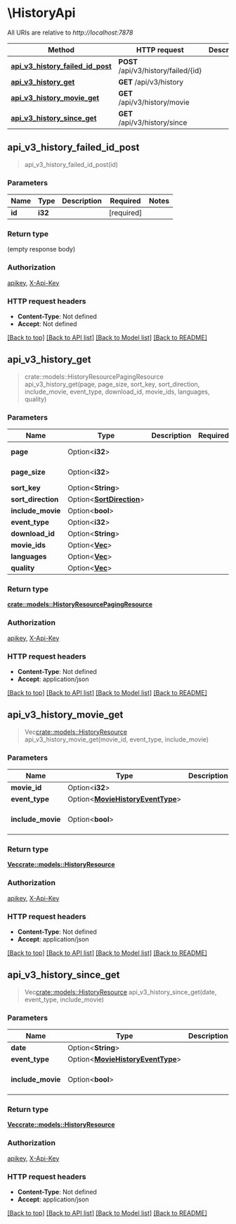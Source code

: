 # \HistoryApi

All URIs are relative to *http://localhost:7878*

Method | HTTP request | Description
------------- | ------------- | -------------
[**api_v3_history_failed_id_post**](HistoryApi.md#api_v3_history_failed_id_post) | **POST** /api/v3/history/failed/{id} | 
[**api_v3_history_get**](HistoryApi.md#api_v3_history_get) | **GET** /api/v3/history | 
[**api_v3_history_movie_get**](HistoryApi.md#api_v3_history_movie_get) | **GET** /api/v3/history/movie | 
[**api_v3_history_since_get**](HistoryApi.md#api_v3_history_since_get) | **GET** /api/v3/history/since | 



## api_v3_history_failed_id_post

> api_v3_history_failed_id_post(id)


### Parameters


Name | Type | Description  | Required | Notes
------------- | ------------- | ------------- | ------------- | -------------
**id** | **i32** |  | [required] |

### Return type

 (empty response body)

### Authorization

[apikey](../README.md#apikey), [X-Api-Key](../README.md#X-Api-Key)

### HTTP request headers

- **Content-Type**: Not defined
- **Accept**: Not defined

[[Back to top]](#) [[Back to API list]](../README.md#documentation-for-api-endpoints) [[Back to Model list]](../README.md#documentation-for-models) [[Back to README]](../README.md)


## api_v3_history_get

> crate::models::HistoryResourcePagingResource api_v3_history_get(page, page_size, sort_key, sort_direction, include_movie, event_type, download_id, movie_ids, languages, quality)


### Parameters


Name | Type | Description  | Required | Notes
------------- | ------------- | ------------- | ------------- | -------------
**page** | Option<**i32**> |  |  |[default to 1]
**page_size** | Option<**i32**> |  |  |[default to 10]
**sort_key** | Option<**String**> |  |  |
**sort_direction** | Option<[**SortDirection**](.md)> |  |  |
**include_movie** | Option<**bool**> |  |  |
**event_type** | Option<**i32**> |  |  |
**download_id** | Option<**String**> |  |  |
**movie_ids** | Option<[**Vec<i32>**](i32.md)> |  |  |
**languages** | Option<[**Vec<i32>**](i32.md)> |  |  |
**quality** | Option<[**Vec<i32>**](i32.md)> |  |  |

### Return type

[**crate::models::HistoryResourcePagingResource**](HistoryResourcePagingResource.md)

### Authorization

[apikey](../README.md#apikey), [X-Api-Key](../README.md#X-Api-Key)

### HTTP request headers

- **Content-Type**: Not defined
- **Accept**: application/json

[[Back to top]](#) [[Back to API list]](../README.md#documentation-for-api-endpoints) [[Back to Model list]](../README.md#documentation-for-models) [[Back to README]](../README.md)


## api_v3_history_movie_get

> Vec<crate::models::HistoryResource> api_v3_history_movie_get(movie_id, event_type, include_movie)


### Parameters


Name | Type | Description  | Required | Notes
------------- | ------------- | ------------- | ------------- | -------------
**movie_id** | Option<**i32**> |  |  |
**event_type** | Option<[**MovieHistoryEventType**](.md)> |  |  |
**include_movie** | Option<**bool**> |  |  |[default to false]

### Return type

[**Vec<crate::models::HistoryResource>**](HistoryResource.md)

### Authorization

[apikey](../README.md#apikey), [X-Api-Key](../README.md#X-Api-Key)

### HTTP request headers

- **Content-Type**: Not defined
- **Accept**: application/json

[[Back to top]](#) [[Back to API list]](../README.md#documentation-for-api-endpoints) [[Back to Model list]](../README.md#documentation-for-models) [[Back to README]](../README.md)


## api_v3_history_since_get

> Vec<crate::models::HistoryResource> api_v3_history_since_get(date, event_type, include_movie)


### Parameters


Name | Type | Description  | Required | Notes
------------- | ------------- | ------------- | ------------- | -------------
**date** | Option<**String**> |  |  |
**event_type** | Option<[**MovieHistoryEventType**](.md)> |  |  |
**include_movie** | Option<**bool**> |  |  |[default to false]

### Return type

[**Vec<crate::models::HistoryResource>**](HistoryResource.md)

### Authorization

[apikey](../README.md#apikey), [X-Api-Key](../README.md#X-Api-Key)

### HTTP request headers

- **Content-Type**: Not defined
- **Accept**: application/json

[[Back to top]](#) [[Back to API list]](../README.md#documentation-for-api-endpoints) [[Back to Model list]](../README.md#documentation-for-models) [[Back to README]](../README.md)

